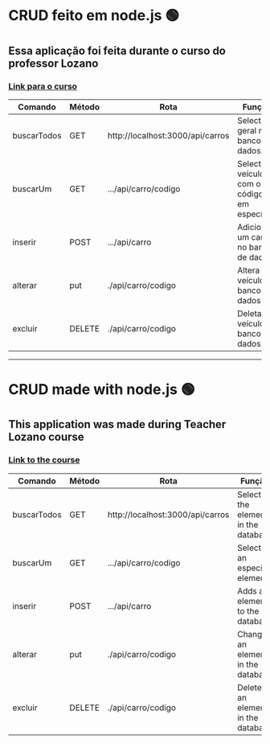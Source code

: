 # CRUD feito em node.js 🟢
## Essa aplicação foi feita durante o curso do professor Lozano
### [Link para o curso](https://youtube.com/playlist?list=PL1hl9qLyFtfDXY9NO8F3TnjxezKJ_1HlI)

| Comando    | Método       | Rota       |Função | 
| -----------| ----------   |----------- |-----------|
| buscarTodos| GET          | http://localhost:3000/api/carros|Select geral no banco de dados.|
| buscarUm   | GET          |  .../api/carro/codigo|Select no veículo com o código em específico|
|  inserir   |POST|.../api/carro| Adiciona um carro no banco de dados|
| alterar          |   put            |  ./api/carro/codigo          | Altera um veículo no banco de dados          |
| excluir          |  DELETE             |   ./api/carro/codigo      | Deleta um veículo do banco de dados           |

-----

# CRUD made with node.js 🟢

## This application was made during Teacher Lozano course
### [Link to the course](https://youtube.com/playlist?list=PL1hl9qLyFtfDXY9NO8F3TnjxezKJ_1HlI)

| Comando    | Método       | Rota       |Função | 
| -----------| ----------   |----------- |-----------|
| buscarTodos| GET          | http://localhost:3000/api/carros       |Select all the elements in the database|
| buscarUm   | GET          |  .../api/carro/codigo                  | Select an especific element|
|  inserir   |POST|.../api/carro| Adds an element to the database                                      |
| alterar          |   put            |  ./api/carro/codigo          | Changes an element in the database  |
| excluir          |  DELETE             |   ./api/carro/codigo      | Delete an element in the database  |